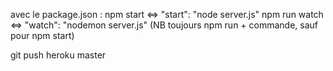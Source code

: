avec le package.json :
npm start <=> "start": "node server.js"
npm run watch <=> "watch": "nodemon server.js" (NB toujours npm run + commande, sauf pour npm start)

git push heroku master
